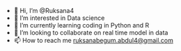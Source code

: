 - 👋 Hi, I’m @Ruksana4
- 👀 I’m interested in Data science
- 🌱 I’m currently learning coding in Python and R
- 💞️ I’m looking to collaborate on real time model in data
- 📫 How to reach me ruksanabegum.abdul4@gmail.com

<!---
Ruksana4/Ruksana4 is a ✨ special ✨ repository because its `README.md` (this file) appears on your GitHub profile.
You can click the Preview link to take a look at your changes.
--->
